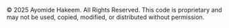 © 2025 Ayomide Hakeem. All Rights Reserved.
This code is proprietary and may not be used, copied, modified, or distributed without permission.
